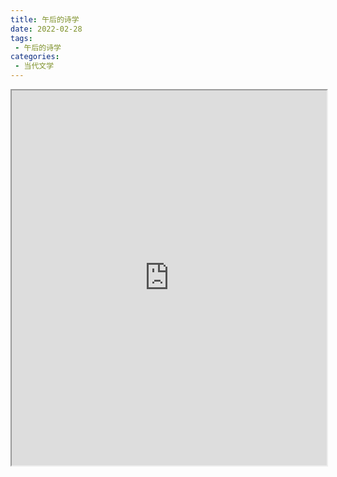 ```yaml
---
title: 午后的诗学
date: 2022-02-28
tags:
 - 午后的诗学
categories:
 - 当代文学
---
```




<iframe src="http://localhost:8080/pdf/web/viewer.html?file=https://vkceyugu.cdn.bspapp.com/VKCEYUGU-e9075d72-0451-48df-afe1-d46932ae4554/34b839f1-7bd7-431f-91c4-736693a66fce.pdf" width="100%" height="600px"></iframe>